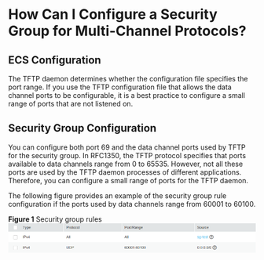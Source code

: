 # How Can I Configure a Security Group for Multi-Channel Protocols?<a name="vpc_faq_0059"></a>

## ECS Configuration<a name="section2095005410210"></a>

The TFTP daemon determines whether the configuration file specifies the port range. If you use the TFTP configuration file that allows the data channel ports to be configurable, it is a best practice to configure a small range of ports that are not listened on.

## Security Group Configuration<a name="section2676663510242"></a>

You can configure both port 69 and the data channel ports used by TFTP for the security group. In RFC1350, the TFTP protocol specifies that ports available to data channels range from 0 to 65535. However, not all these ports are used by the TFTP daemon processes of different applications. Therefore, you can configure a small range of ports for the TFTP daemon.

The following figure provides an example of the security group rule configuration if the ports used by data channels range from 60001 to 60100.

**Figure  1**  Security group rules<a name="fig16813131110520"></a>  
![](figures/security-group-rules.png "security-group-rules")

